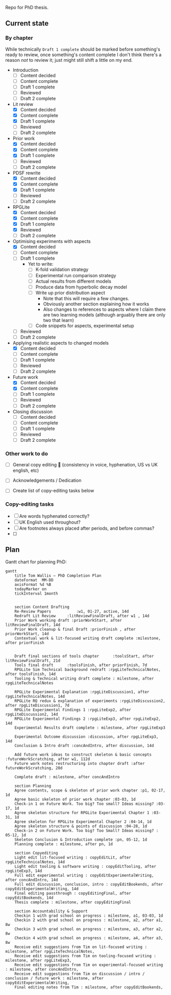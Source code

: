 Repo for PhD thesis.

## Current state

### By chapter

While technically `Draft 1 complete` should be marked before something's ready
to review, once something's content complete I don't think there's a reason
_not_ to review it; just might still shift a little on my end.

- Introduction
  - [ ] Content decided
  - [ ] Content complete
  - [ ] Draft 1 complete
  - [ ] Reviewed
  - [ ] Draft 2 complete
- Lit review
  - [X] Content decided
  - [X] Content complete
  - [X] Draft 1 complete
  - [ ] Reviewed
  - [ ] Draft 2 complete
- Prior work
  - [X] Content decided
  - [X] Content complete
  - [X] Draft 1 complete
  - [ ] Reviewed
  - [ ] Draft 2 complete
- PDSF rewrite
  - [X] Content decided
  - [X] Content complete
  - [X] Draft 1 complete
  - [ ] Reviewed
  - [ ] Draft 2 complete
- RPGLite
  - [X] Content decided
  - [X] Content complete
  - [X] Draft 1 complete
  - [X] Reviewed
  - [ ] Draft 2 complete
- Optimising experiments with aspects
  - [X] Content decided
  - [ ] Content complete
  - [ ] Draft 1 complete
    - Yet to write:
      - [ ] K-fold validation strategy
      - [ ] Experimental run comparison strategy
      - [ ] Actual results from different models
      - [ ] Produce data from hyperbolic decay model
      - [ ] Write up prior distribution aspect
        - Note that this will require a few changes.
        - Obviously another section explaining how it works
        - Also changes to references to aspects where I claim there are two learning models (although arguably there are only two that learn)
      - [ ] Code snippets for aspects, experimental setup
  - [ ] Reviewed
  - [ ] Draft 2 complete
- Applying realistic aspects to changed models
  - [X] Content decided
  - [ ] Content complete
  - [ ] Draft 1 complete
  - [ ] Reviewed
  - [ ] Draft 2 complete
- Future work
  - [X] Content decided
  - [X] Content complete
  - [ ] Draft 1 complete
  - [ ] Reviewed
  - [ ] Draft 2 complete
- Closing discussion
  - [ ] Content decided
  - [ ] Content complete
  - [ ] Draft 1 complete
  - [ ] Reviewed
  - [ ] Draft 2 complete
  
### Other work to do

- [ ] General copy editing 🫡 (consistency in voice, hyphenation, US vs UK
  english, etc)
- [ ] Acknowledgements / Dedication
- [ ] Create list of copy-editing tasks below


### Copy-editing tasks

- [ ] Are words hyphenated correctly?
- [ ] UK English used throughout?
- [ ] Are footnotes always placed after periods, and before commas?
- [ ] 


## Plan

Gantt chart for planning PhD:

```mermaid
gantt
    title Tom Wallis — PhD Completion Plan
    dateFormat  MM-DD
    axisFormat %d %B
    todayMarker on
    tickInterval 1month
    
    
    section Content Drafting
    Re-Review Papers           :w1, 01-27, active, 14d
    Redraft Lit Review     :litReviewFinalDraft, after w1 , 14d
    Prior Work working draft :priorWorkStart, after litReviewFinalDraft, 14d
    Prior Work cleanup & final Draft :priorFinish , after priorWorkStart, 14d 
    Contextual work & lit-focused writing draft complete :milestone, after priorFinish
    
    
    Draft final sections of tools chapter      :toolsStart, after litReviewFinalDraft, 21d
    Tools final draft      :toolsFinish, after priorFinish, 7d
    RPGLite Sim Technical background redraft :rpgLiteTechnicalNotes, after toolsFinish, 14d
    Tooling & Technical writing draft complete : milestone, after rpgLiteTechnicalNotes

    RPGLite Experimental Explanation :rpgLiteDiscussion1, after rpgLiteTechnicalNotes, 14d
    RPGLite RQ redux & explanation of experiments :rpgLiteDiscussion2, after rpgLiteDiscussion1, 7d
    RPGLite Experimental Findings 1 :rpgLiteExp2, after rpgLiteDiscussion2, 14d
    RPGLite Experimental Findings 2 :rpgLiteExp3, after rpgLiteExp2, 14d
    Experimental Results draft complete : milestone, after rpgLiteExp3

    Experimental Outcome discussion :discussion, after rpgLiteExp3, 14d
    Conclusion & Intro draft :concAndIntro, after discussion, 14d

    Add future work ideas to construct skeleton & basic concepts :futureWorkScratching, after w1, 112d
    Future work notes restructuring into chapter draft :after futureWorkScratching, 28d

    Complete draft : milestone, after concAndIntro
    
    section Planning
    Agree contents, scope & skeleton of prior work chapter :p1, 02-17, 1d
    Agree basic skeleton of prior work chapter :03-03, 1d
    Check-in 1 on Future Work. Too big? Too small? Ideas missing? :03-17, 1d
    Agree skeleton structure for RPGLite Experimental Chapter 1 :03-31, 1d
    Agree skeleton for RPGLite Experimental Chapter 2 :04-14, 1d
    Agree skeleton structure & points of discussion :04-28, 1d
    Check-in 2 on Future Work. Too big? Too Small? Ideas missing? : 05-12, 1d
    Skeleton Conclusion & Introduction complete :pn, 05-12, 1d
    Planning complete : milestone, after pn, 1d

    section Copyediting
    Light edit lit-focused writing : copyEditLit, after rpgLiteTechnicalNotes, 14d
    Light edit tooling & software writing : copyEditTooling, after rpgLiteExp3, 14d
    Full edit experimental writing : copyEditExperimentalWriting, after concAndIntro, 14d
    Full edit discussion, conclusion, intro : copyEditBookends, after copyEditExperimentalWriting, 14d
    Final editing passthrough : copyEditingFinal, after copyEditBookends, 14d
    Thesis complete : milestone, after copyEditingFinal

    section Accountability & Support
    Checkin 1 with grad school on progress : milestone, a1, 03-03, 1d
    Checkin 2 with grad school on progress : milestone, a2, after a1, 8w
    Checkin 3 with grad school on progress : milestone, a3, after a2, 8w
    Checkin 4 with grad school on progress : milestone, a4, after a3, 8w
    Receive edit suggestions from Tim on lit-focused writing : milestone, after rpgLiteTechnicalNotes,
    Receive edit suggestions from Tim on tooling-focused writing : milestone, after rpgLiteExp3,
    Receive edit suggestions from Tim on experimental-focused writing : milestone, after concAndIntro,
    Receive edit suggestions from Tim on discussion / intro / conclusion / future work : milestone, after copyEditExperimentalWriting,
    Final editing notes from Tim : milestone, after copyEditBookends, 
```
